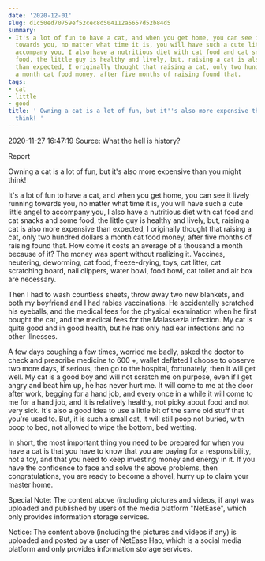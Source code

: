 ```yaml
---
date: '2020-12-01'
slug: d1c50ed70759ef52cec8d504112a5657d52b84d5
summary:
- It's a lot of fun to have a cat, and when you get home, you can see it lively running
  towards you, no matter what time it is, you will have such a cute little angel to
  accompany you, I also have a nutritious diet with cat food and cat snacks and some
  food, the little guy is healthy and lively, but, raising a cat is also more expensive
  than expected, I originally thought that raising a cat, only two hundred dollars
  a month cat food money, after five months of raising found that.
tags:
- cat
- little
- good
title: ' Owning a cat is a lot of fun, but it''s also more expensive than you might
  think! '
---
```


 2020-11-27 16:47:19 Source: What the hell is history?

Report

Owning a cat is a lot of fun, but it's also more expensive than you might think!

It's a lot of fun to have a cat, and when you get home, you can see it lively running towards you, no matter what time it is, you will have such a cute little angel to accompany you, I also have a nutritious diet with cat food and cat snacks and some food, the little guy is healthy and lively, but, raising a cat is also more expensive than expected, I originally thought that raising a cat, only two hundred dollars a month cat food money, after five months of raising found that. How come it costs an average of a thousand a month because of it? The money was spent without realizing it. Vaccines, neutering, deworming, cat food, freeze-drying, toys, cat litter, cat scratching board, nail clippers, water bowl, food bowl, cat toilet and air box are necessary.

  

Then I had to wash countless sheets, throw away two new blankets, and both my boyfriend and I had rabies vaccinations. He accidentally scratched his eyeballs, and the medical fees for the physical examination when he first bought the cat, and the medical fees for the Malassezia infection. My cat is quite good and in good health, but he has only had ear infections and no other illnesses.

  

A few days coughing a few times, worried me badly, asked the doctor to check and prescribe medicine to 600 +, wallet deflated I choose to observe two more days, if serious, then go to the hospital, fortunately, then it will get well. My cat is a good boy and will not scratch me on purpose, even if I get angry and beat him up, he has never hurt me. It will come to me at the door after work, begging for a hand job, and every once in a while it will come to me for a hand job, and it is relatively healthy, not picky about food and not very sick. It's also a good idea to use a little bit of the same old stuff that you're used to. But, it is such a small cat, it will still poop not buried, with poop to bed, not allowed to wipe the bottom, bed wetting.

  

In short, the most important thing you need to be prepared for when you have a cat is that you have to know that you are paying for a responsibility, not a toy, and that you need to keep investing money and energy in it. If you have the confidence to face and solve the above problems, then congratulations, you are ready to become a shovel, hurry up to claim your master home.

  

Special Note: The content above (including pictures and videos, if any) was uploaded and published by users of the media platform "NetEase", which only provides information storage services.

Notice: The content above (including the pictures and videos if any) is
uploaded and posted by a user of NetEase Hao, which is a social media platform
and only provides information storage services.

 
        